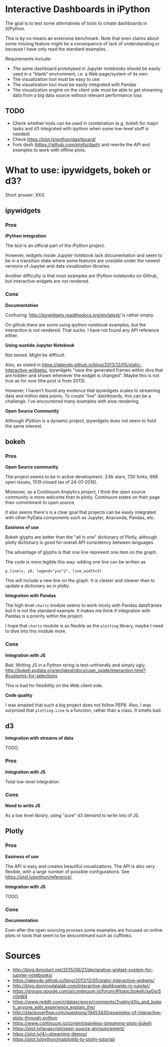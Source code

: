 # Interactive Dashboards in iPython

The goal is to test some alternatives of tools to create dashboards in (i)Python.

This is by no means an extensive benchmark.
Note that even claims about some missing feature might be a consequence of lack of understanding or because I have only read the standard examples.

Requirements include:

- The same dashboard prototyped in Jupyter notebooks should be easily used in a "blank" environment, i.e. a Web page/system of its own
- The visualization tool must be easy to use
- The visualization tool must be easily integrated with Pandas
- The visualization engine on the client side must be able to get streaming data from a big data source without relevant performance loss

## TODO

- Check whether tools can be used in combination (e.g. bokeh for major tasks and d3 integrated with ipython when some low-level stuff is needed)
- Check https://plot.ly/python/dashboard/
- Fork dash (https://github.com/plotly/dash) and rewrite the API and examples to work with offline plots.

# What to use: ipywidgets, bokeh or d3?

Short answer: XXX.

## ipywidgets

### Pros

**iPython integration**

The tool is an official part of the iPython project.

However, widgets inside Jupyter notebook lack documentation and seem to be in a transition state where some features are unstable under the newest versions of Jupyter and data visualization libraries.

Another difficulty is that most examples are iPython notebooks on Github,
but interactive widgets are not rendered.

### Cons

**Documentation**

Confusing. http://ipywidgets.readthedocs.org/en/latest/ is rather empty.

On github there are some using ipython notebook examples, but the interaction is not rendered.
That sucks. I have not found any API reference either.

**Using oustide Jupyter Notebook**

Not tested. Might be difficult.

Also, as stated in https://jakevdp.github.io/blog/2013/12/05/static-interactive-widgets/,
ipywidgets "save the generated frames within divs that are hidden and shown whenever the widget is changed". Maybe this is not true as for now (the post is from 2013).

However, I haven't found any evidence that ipywidgets scales to streaming data and million data points. To create "live" dashboards, this can be a challenge.
I've encountered many examples with slow rendering.

**Open Source Community**

Although iPython is a dynamic project, ipywidgets does not seem to hold the same interest.

## bokeh

### Pros

**Open Source community**

The project seems to be in active development.
3.6k stars, 730 forks, 668 open issues, 1519 closed (as of 24-01-2016).

Moreover, as a Continuum Analytics project,
I think the open source community is more welcome than in plotly.
Continuum states on their page their commitment to open source.

It also seems there's is a clear goal that projects can be easily integrated with other PyData components such as Jupyter, Anaconda, Pandas, etc.

**Easiness of use**

Bokeh glyphs are better than the "all in one" dictionary of Plotly,
although plotly dictionary is good for overall API consistency between languages.

The advantage of glyphs is that one line represent one item on the graph.

The code is more legible this way:
adding one line can be written as

```
p.line(x, y0, legend="y=x^2", line_width=3)

```

This will include a new line on the graph.
It is clearer and cleaner than to update a dictionary as in plotly.

**Integration with Pandas**

The high level `charts` module seems to work nicely with Pandas dataframes but it is not the standard example.
It makes me think if integration with Pandas is a priority within the project.

I hope that `charts` module is as flexible as the `plotting` library,
maybe I need to dive into this module more.

### Cons

**Integration with JS**

Bad. Writing JS in a Python string is test-unfriendly and simply ugly.
http://bokeh.pydata.org/en/latest/docs/user_guide/interaction.html?#customjs-for-selections

This is bad for flexibility on the Web client side.

**Code quality**

I was amazed that such a big project does not follow PEP8.
Also, I was surprised that ``plotting.Line`` is a function, rather than a class.
It smells bad.

## d3

**Integration with streams of data**

TODO.

### Pros

**Integration with JS**

Total low-level integration.

### Cons

**Need to write JS**

As a low level library, using "pure" d3 demand to write lots of JS.

## Plotly

### Pros

**Easiness of use**

The API is easy and creates beautiful visualizations.
The API is also very flexible, with a large number of possible configurations.
See https://plot.ly/python/reference/.

**Integration with JS**

TODO.

### Cons

**Documentation**

Even after the open sourcing process some examples are focused on online plots or tools that seem to be descontinued such as cufflinks.

# Sources

- http://blog.ibmjstart.net/2015/08/21/declarative-widget-system-for-jupyter-notebooks/
- https://jakevdp.github.io/blog/2013/12/05/static-interactive-widgets/
- http://blog.dominodatalab.com/interactive-dashboards-in-jupyter/
- https://groups.google.com/a/continuum.io/forum/#!topic/bokeh/xaGsrSc0nW4
- https://www.reddit.com/r/datascience/comments/2yatjn/d3js_and_bokeh_anyone_with_experience_explain_the/
- http://stackoverflow.com/questions/19453430/examples-of-interactive-plots-through-python
- https://www.continuum.io/content/painless-streaming-plots-bokeh
- https://plot.ly/javascript/open-source-announcement/
- https://plot.ly/4/~streaming-demos/
- https://plot.ly/python/matplotlib-to-plotly-tutorial/
